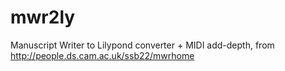 # mwr2ly
Manuscript Writer to Lilypond converter + MIDI add-depth, from http://people.ds.cam.ac.uk/ssb22/mwrhome

